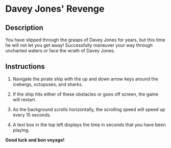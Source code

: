 # Davey Jones' Revenge

## Description

You have slipped through the grasps of Davey Jones for years, but this time he will not let you get away! Successfully maneuver your way through uncharted waters or face the wrath of Davey Jones.

## Instructions

1. Navigate the pirate ship with the up and down arrow keys around the icebergs, octopuses, and sharks.

2. If the ship hits either of these obstacles or goes off screen, the game will restart.

3. As the background scrolls horizontally, the scrolling speed will speed up every 15 seconds.

4. A text box in the top left displays the time in seconds that you have been playing.

<b>Good luck and bon voyage!</b>
